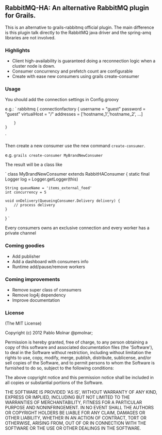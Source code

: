 ## RabbitMQ-HA: An alternative RabbitMQ plugin for Grails.

This is an alternative to grails-rabbitmq official plugin. The main difference is this plugin talk directly to the RabbitMQ java driver and the spring-amq libraries are not involved.

### Highlights
+ Client high-availability is guaranteed doing a reconnection logic when a cluster node is down.
+ Consumer concurrency and prefetch count are configurable
+ Create with ease new consumers using grails create-consumer


### Usage
You should add the connection settings in Config.groovy

e.g.:
`
    rabbitmq {
        connectionfactory {
            username = "guest"
            password = "guest"
            virtualHost = "/"
            addresses = ['hostname_1','hostname_2', ...]

        }
    }
`

Then create a new consumer use the new command `create-consumer`.

e.g.
`grails create-consumer MyBrandNewConsumer`

The result will be a class like

`
class MyBrandNewConsumer extends RabbitHAConsumer {
    static final Logger log = Logger.getLogger(this)

    String queueName = 'items_external_feed'
    int concurrency = 5

    void onDelivery(QueueingConsumer.Delivery delivery) {
        // process delivery
    }
}
`

Every consumers owns an exclusive connection and every worker has a private channel

### Coming goodies
+ Add publisher
+ Add a dashboard with consumers info
+ Runtime add/pause/remove workers

### Coming improvements
+ Remove super class of consumers
+ Remove log4j dependency
+ Improve documentation


### License

(The MIT License)

Copyright (c) 2012 Pablo Molnar @pmolnar;

Permission is hereby granted, free of charge, to any person obtaining
a copy of this software and associated documentation files (the
'Software'), to deal in the Software without restriction, including
without limitation the rights to use, copy, modify, merge, publish,
distribute, sublicense, and/or sell copies of the Software, and to
permit persons to whom the Software is furnished to do so, subject to
the following conditions:

The above copyright notice and this permission notice shall be
included in all copies or substantial portions of the Software.

THE SOFTWARE IS PROVIDED 'AS IS', WITHOUT WARRANTY OF ANY KIND,
EXPRESS OR IMPLIED, INCLUDING BUT NOT LIMITED TO THE WARRANTIES OF
MERCHANTABILITY, FITNESS FOR A PARTICULAR PURPOSE AND NONINFRINGEMENT.
IN NO EVENT SHALL THE AUTHORS OR COPYRIGHT HOLDERS BE LIABLE FOR ANY
CLAIM, DAMAGES OR OTHER LIABILITY, WHETHER IN AN ACTION OF CONTRACT,
TORT OR OTHERWISE, ARISING FROM, OUT OF OR IN CONNECTION WITH THE
SOFTWARE OR THE USE OR OTHER DEALINGS IN THE SOFTWARE.